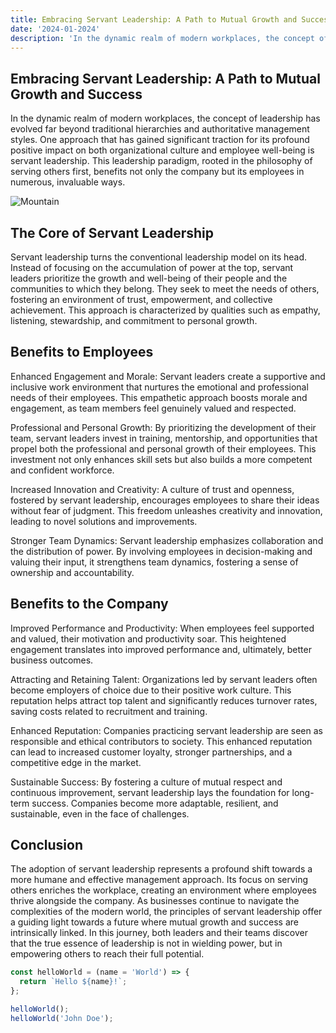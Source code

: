 ```yaml
---
title: Embracing Servant Leadership: A Path to Mutual Growth and Success
date: '2024-01-2024'
description: 'In the dynamic realm of modern workplaces, the concept of leadership has evolved far beyond traditional hierarchies and authoritative management styles. One approach that has gained significant traction for its profound positive impact on both organizational culture and employee well-being is servant leadership. This leadership paradigm, rooted in the philosophy of serving others first, benefits not only the company but its employees in numerous, invaluable ways.'
---
```


## Embracing Servant Leadership: A Path to Mutual Growth and Success

In the dynamic realm of modern workplaces, the concept of leadership has evolved far beyond traditional hierarchies and authoritative management styles. One approach that has gained significant traction for its profound positive impact on both organizational culture and employee well-being is servant leadership. This leadership paradigm, rooted in the philosophy of serving others first, benefits not only the company but its employees in numerous, invaluable ways.

![Mountain](./mountain.jpg)

## The Core of Servant Leadership

Servant leadership turns the conventional leadership model on its head. Instead of focusing on the accumulation of power at the top, servant leaders prioritize the growth and well-being of their people and the communities to which they belong. They seek to meet the needs of others, fostering an environment of trust, empowerment, and collective achievement. This approach is characterized by qualities such as empathy, listening, stewardship, and commitment to personal growth.

## Benefits to Employees

Enhanced Engagement and Morale: Servant leaders create a supportive and inclusive work environment that nurtures the emotional and professional needs of their employees. This empathetic approach boosts morale and engagement, as team members feel genuinely valued and respected.

Professional and Personal Growth: By prioritizing the development of their team, servant leaders invest in training, mentorship, and opportunities that propel both the professional and personal growth of their employees. This investment not only enhances skill sets but also builds a more competent and confident workforce.

Increased Innovation and Creativity: A culture of trust and openness, fostered by servant leadership, encourages employees to share their ideas without fear of judgment. This freedom unleashes creativity and innovation, leading to novel solutions and improvements.

Stronger Team Dynamics: Servant leadership emphasizes collaboration and the distribution of power. By involving employees in decision-making and valuing their input, it strengthens team dynamics, fostering a sense of ownership and accountability.

## Benefits to the Company

Improved Performance and Productivity: When employees feel supported and valued, their motivation and productivity soar. This heightened engagement translates into improved performance and, ultimately, better business outcomes.

Attracting and Retaining Talent: Organizations led by servant leaders often become employers of choice due to their positive work culture. This reputation helps attract top talent and significantly reduces turnover rates, saving costs related to recruitment and training.

Enhanced Reputation: Companies practicing servant leadership are seen as responsible and ethical contributors to society. This enhanced reputation can lead to increased customer loyalty, stronger partnerships, and a competitive edge in the market.

Sustainable Success: By fostering a culture of mutual respect and continuous improvement, servant leadership lays the foundation for long-term success. Companies become more adaptable, resilient, and sustainable, even in the face of challenges.

## Conclusion

The adoption of servant leadership represents a profound shift towards a more humane and effective management approach. Its focus on serving others enriches the workplace, creating an environment where employees thrive alongside the company. As businesses continue to navigate the complexities of the modern world, the principles of servant leadership offer a guiding light towards a future where mutual growth and success are intrinsically linked. In this journey, both leaders and their teams discover that the true essence of leadership is not in wielding power, but in empowering others to reach their full potential.

```js
const helloWorld = (name = 'World') => {
  return `Hello ${name}!`;
};

helloWorld();
helloWorld('John Doe');
```
